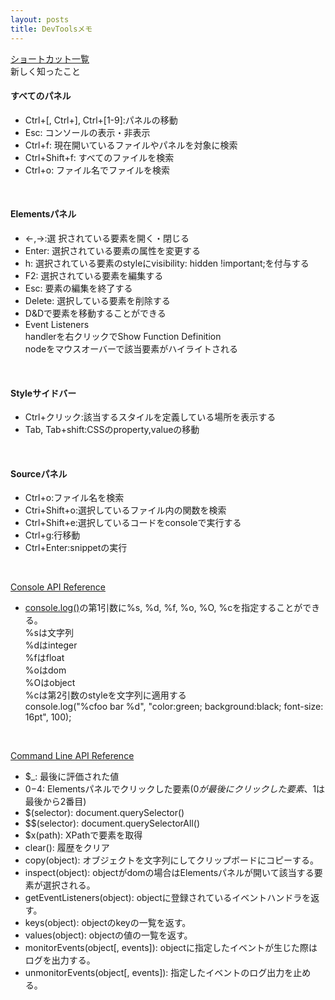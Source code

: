 ```yaml
---
layout: posts
title: DevToolsメモ 
---
```


[ショートカット一覧](https://developers.google.com/chrome-developer-tools/docs/shortcuts)   
新しく知ったこと       
#### すべてのパネル

* Ctrl+[, Ctrl+], Ctrl+[1-9]:パネルの移動    
* Esc: コンソールの表示・非表示     
* Ctrl+f: 現在開いているファイルやパネルを対象に検索  
* Ctrl+Shift+f: すべてのファイルを検索   
* Ctrl+o: ファイル名でファイルを検索   
<br/>
      
#### Elementsパネル   

* ←,→:選 択されている要素を開く・閉じる    
* Enter: 選択されている要素の属性を変更する   
* h: 選択されている要素のstyleにvisibility: hidden !important;を付与する    
* F2: 選択されている要素を編集する    
* Esc: 要素の編集を終了する     
* Delete: 選択している要素を削除する
* D&Dで要素を移動することができる
* Event Listeners  
handlerを右クリックでShow Function Definition   
nodeをマウスオーバーで該当要素がハイライトされる
<br/>
      
#### Styleサイドバー 

* Ctrl+クリック:該当するスタイルを定義している場所を表示する   
* Tab, Tab+shift:CSSのproperty,valueの移動    
<br/>
      
#### Sourceパネル 

* Ctrl+o:ファイル名を検索  
* Ctri+Shift+o:選択しているファイル内の関数を検索    
* Ctrl+Shift+e:選択しているコードをconsoleで実行する    
* Ctrl+g:行移動   
* Ctrl+Enter:snippetの実行   
<br/>

[Console API Reference](https://developers.google.com/chrome-developer-tools/docs/console-api)   

* [console.log()](https://developers.google.com/chrome-developer-tools/docs/console-api#consolelogobject_object)の第1引数に%s, %d, %f, %o, %O, %cを指定することができる。   
%sは文字列   
%dはinteger     
%fはfloat     
%oはdom   
%Oはobject   
%cは第2引数のstyleを文字列に適用する   
console.log("%cfoo bar %d", "color:green; background:black; font-size: 16pt", 100);       
<br/>

[Command Line API Reference](https://developers.google.com/chrome-developer-tools/docs/commandline-api)   

* $_: 最後に評価された値  
* $0-$4: Elementsパネルでクリックした要素($0が最後にクリックした要素、$1は最後から2番目)  
* $(selector): document.querySelector()  
* $$(selector): document.querySelectorAll()  
* $x(path): XPathで要素を取得  
* clear(): 履歴をクリア  
* copy(object): オブジェクトを文字列にしてクリップボードにコピーする。  
* inspect(object): objectがdomの場合はElementsパネルが開いて該当する要素が選択される。  
* getEventListeners(object): objectに登録されているイベントハンドラを返す。 
* keys(object): objectのkeyの一覧を返す。  
* values(object): objectの値の一覧を返す。   
* monitorEvents(object[, events]): objectに指定したイベントが生じた際はログを出力する。  
* unmonitorEvents(object[, events]): 指定したイベントのログ出力を止める。   








